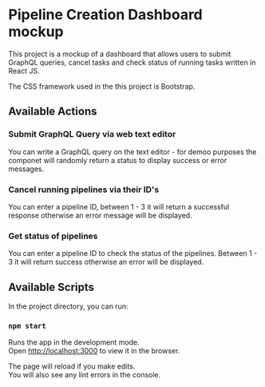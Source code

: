 # Pipeline Creation Dashboard mockup

This project is a mockup of a dashboard that allows users to submit GraphQL queries, cancel tasks and check status of running tasks written in React JS.

The CSS framework used in the this project is Bootstrap.

## Available Actions

### Submit GraphQL Query via web text editor

You can write a GraphQL query on the text editor - for demoo purposes the componet will randomly return a status to display success or error messages.

### Cancel running pipelines via their ID's

You can enter a pipeline ID, between 1 - 3 it will return a successful response otherwise an error message will be displayed.

### Get status of pipelines

You can enter a pipeline ID to check the status of the pipelines. Between 1 - 3 it will return success otherwise an error will be displayed.

## Available Scripts

In the project directory, you can run:

### `npm start`

Runs the app in the development mode.\
Open [http://localhost:3000](http://localhost:3000) to view it in the browser.

The page will reload if you make edits.\
You will also see any lint errors in the console.


